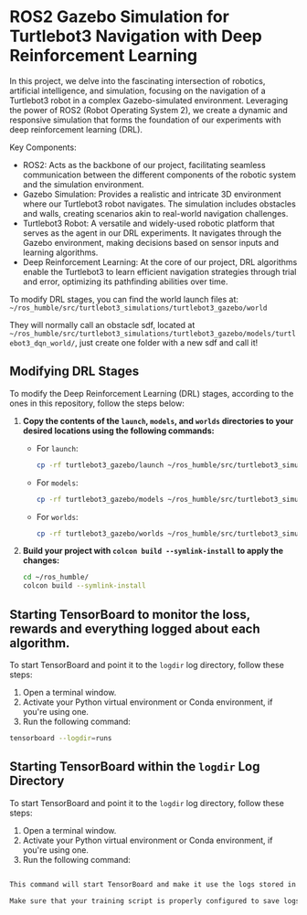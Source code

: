 # ROS2 Gazebo Simulation for Turtlebot3 Navigation with Deep Reinforcement Learning
In this project, we delve into the fascinating intersection of robotics, artificial intelligence, and simulation, focusing on the navigation of a Turtlebot3 robot in a complex Gazebo-simulated environment. Leveraging the power of ROS2 (Robot Operating System 2), we create a dynamic and responsive simulation that forms the foundation of our experiments with deep reinforcement learning (DRL).

Key Components:
- ROS2: Acts as the backbone of our project, facilitating seamless communication between the different components of the robotic system and the simulation environment.
- Gazebo Simulation: Provides a realistic and intricate 3D environment where our Turtlebot3 robot navigates. The simulation includes obstacles and walls, creating scenarios akin to real-world navigation challenges.
- Turtlebot3 Robot: A versatile and widely-used robotic platform that serves as the agent in our DRL experiments. It navigates through the Gazebo environment, making decisions based on sensor inputs and learning algorithms.
- Deep Reinforcement Learning: At the core of our project, DRL algorithms enable the Turtlebot3 to learn efficient navigation strategies through trial and error, optimizing its pathfinding abilities over time.


To modify DRL stages, you can find the world launch files at: `~/ros_humble/src/turtlebot3_simulations/turtlebot3_gazebo/world`

They will normally call an obstacle sdf, located at `~/ros_humble/src/turtlebot3_simulations/turtlebot3_gazebo/models/turtlebot3_dqn_world/`, just create one folder with a new sdf and call it!

## Modifying DRL Stages

To modify the Deep Reinforcement Learning (DRL) stages, according to the ones in this repository, follow the steps below:

1. **Copy the contents of the `launch`, `models`, and `worlds` directories to your desired locations using the following commands:**

   - For `launch`:
     ```bash
     cp -rf turtlebot3_gazebo/launch ~/ros_humble/src/turtlebot3_simulations/turtlebot3_gazebo/launch
     ```
   
   - For `models`:
     ```bash
     cp -rf turtlebot3_gazebo/models ~/ros_humble/src/turtlebot3_simulations/turtlebot3_gazebo/models
     ```
   
   - For `worlds`:
     ```bash
     cp -rf turtlebot3_gazebo/worlds ~/ros_humble/src/turtlebot3_simulations/turtlebot3_gazebo/worlds
     ```

2. **Build your project with `colcon build --symlink-install` to apply the changes:**
   ```bash
   cd ~/ros_humble/
   colcon build --symlink-install
    ```


## Starting TensorBoard to monitor the loss, rewards and everything logged about each algorithm.
To start TensorBoard and point it to the `logdir` log directory, follow these steps:

1. Open a terminal window.
2. Activate your Python virtual environment or Conda environment, if you're using one.
3. Run the following command:

```bash
tensorboard --logdir=runs
```

## Starting TensorBoard within the `logdir` Log Directory

To start TensorBoard and point it to the `logdir` log directory, follow these steps:

1. Open a terminal window.
2. Activate your Python virtual environment or Conda environment, if you're using one.
3. Run the following command:

```bash

This command will start TensorBoard and make it use the logs stored in the log directory. After executing the command, TensorBoard will provide a URL, typically http://localhost:6006, which you can open in your web browser to view your TensorBoard dashboard.

Make sure that your training script is properly configured to save logs to the specified log directory for TensorBoard to display the data.
